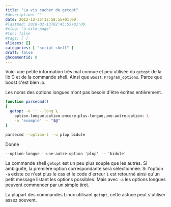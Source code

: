 ```yaml
---
title: "La vis cacher de getopt"
#description: ""
date: 2012-12-25T12:58:55+01:00
#lastmod: 2018-02-13T02:45:55+01:00
#slug: "a-site-page"
#toc: false
#tags: [ ]
aliases: []
categories: [ "script shell" ]
draft: false
ghcommentid: 0
---
```


Voici une petite information très mal connue et peu utilisée du `getopt` de la lib C et de la commande shell. Ainsi que `Boost.Program_options`. Parce que boost c'est bien :p.

Les noms des options longues n'ont pas besoin d'être écrites entièrement.

```sh
function parsecmd()
{
  getopt -o '' --long \
    option-longue,option-encore-plus-longue,une-autre-option: \
    -n 'example' -- "$@"
}

parsecmd --option-l --u plop bidule
```

Donne

```
--option-longue --une-autre-option 'plop' -- 'bidule'
```

La commande shell `getopt` est un peu plus souple que les autres. Si ambiguïté, la première option correspondante sera sélectionnée. Si l'option `-a` existe ce n'est plus le cas et le code d'erreur `1` est retourné ainsi qu'un petit message listant les options possibles. Mais avec `-a` les options longues peuvent commencer par un simple tiret.

La plupart des commandes Linux utilisant `getopt`, cette astuce peut s'utiliser assez souvent.
